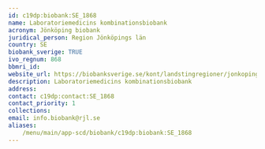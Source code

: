 ```yaml
---
id: c19dp:biobank:SE_1868
name: Laboratoriemedicins kombinationsbiobank
acronym: Jönköping biobank
juridical_person: Region Jönköpings län
country: SE
biobank_sverige: TRUE
ivo_regnum: 868
bbmri_id:
website_url: https://biobanksverige.se/kont/landstingregioner/jonkoping/
description: Laboratoriemedicins kombinationsbiobank
address:
contact: c19dp:contact:SE_1868
contact_priority: 1
collections:
email: info.biobank@rjl.se
aliases:
    /menu/main/app-scd/biobank/c19dp:biobank:SE_1868
---
```

